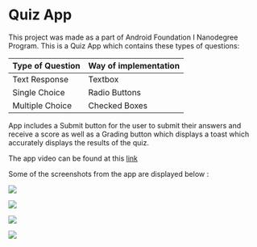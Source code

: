 # Quiz App

This project was made as a part of Android Foundation  I Nanodegree Program. This is a Quiz App which contains these types of questions:

| Type of Question | Way of implementation |
| ---------------- | --------------------- |
| Text Response    | Textbox               |
| Single Choice    | Radio Buttons         |
| Multiple Choice    | Checked Boxes         |

App includes a Submit button for the user to submit their answers and receive a score as well as a Grading button which displays a toast which accurately displays the results of the quiz.

The app video can be found at this [link](video.mp4) 

Some of the screenshots from the app are displayed below : 

![](screenshots/Screenshot_20180213-165149.jpg)



![](screenshots/Screenshot_20180213-165219.jpg)



![](screenshots/Screenshot_20180213-165300.jpg)





![](screenshots/Screenshot_20180213-165311.jpg)
